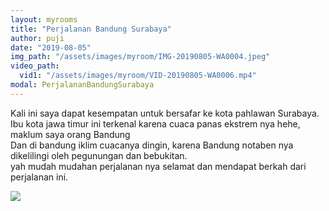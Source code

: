 ```yaml
---
layout: myrooms
title: "Perjalanan Bandung Surabaya" 
author: puji
date: "2019-08-05"
img_path: "/assets/images/myroom/IMG-20190805-WA0004.jpeg"
video_path: 
  vid1: "/assets/images/myroom/VID-20190805-WA0006.mp4"
modal: PerjalananBandungSurabaya
---  
```


Kali ini saya dapat kesempatan untuk bersafar ke kota pahlawan Surabaya.  
Ibu kota jawa timur ini terkenal karena cuaca panas ekstrem nya hehe, maklum saya orang Bandung  
Dan di bandung iklim cuacanya dingin, karena Bandung notaben nya dikelilingi oleh pegunungan dan bebukitan.  
yah mudah mudahan perjalanan nya selamat dan mendapat berkah dari perjalanan ini.  

![](page.video_path.vid1)
